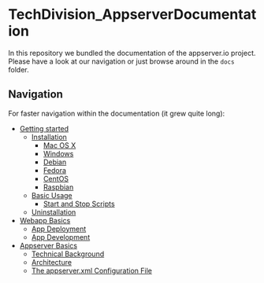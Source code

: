 TechDivision_AppserverDocumentation
===================================

In this repository we bundled the documentation of the appserver.io project.
Please have a look at our navigation or just browse around in the `docs` folder.

## Navigation
For faster navigation within the documentation (it grew quite long):

- [Getting started](<docs/getting-started/README.md>)
	* [Installation](<docs/getting-started/installation.md>)
		- [Mac OS X](<docs/getting-started/installation.md#mac-os-x>)
		- [Windows](<docs/getting-started/installation.md#windows>)
		- [Debian](<docs/getting-started/installation.md#debian>)
		- [Fedora](<docs/getting-started/installation.md#fedora>)
		- [CentOS](<docs/getting-started/installation.md#centos>)
		- [Raspbian](<docs/getting-started/installation.md#raspbian>)
	* [Basic Usage](<docs/getting-started/basic-usage.md>)
		- [Start and Stop Scripts](<docs/getting-started/basic-usage.md#start-and-stop-scripts>)
	* [Uninstallation](<docs/getting-started/uninstallation.md>)
- [Webapp Basics](<docs/webapp-basics/README.md>)
	* [App Deployment](<docs/webapp-basics/app-deployment.md>)
	* [App Development](<docs/webapp-basics/app-development.md>)
- [Appserver Basics](<docs/appserver-basics/README.md>)
	* [Technical Background](<docs/appserver-basics/technical-background.md>)
	* [Architecture](<docs/appserver-basics/architecture.md>)
	* [The appserver.xml Configuration File](<docs/appserver-basics/the-appserver_xml-configuration-file.md>)
